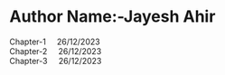 # Author Name:-Jayesh Ahir

Chapter-1 &nbsp;&nbsp;&nbsp;&nbsp;26/12/2023<br>
Chapter-2 &nbsp;&nbsp;&nbsp;&nbsp;26/12/2023<br>
Chapter-3 &nbsp;&nbsp;&nbsp;&nbsp;26/12/2023<br>
